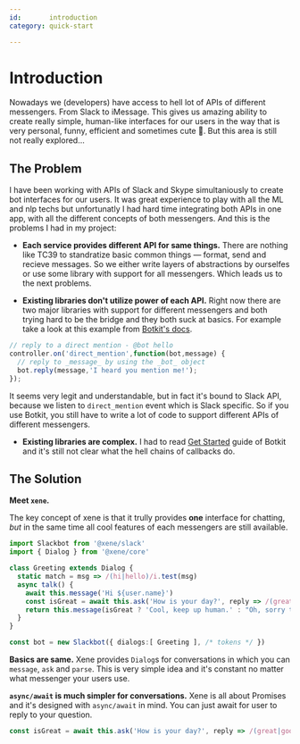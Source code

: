 ```yaml
---
id:       introduction
category: quick-start

---
```


# Introduction

Nowadays we (developers) have access to hell lot of APIs of different messengers. From Slack to iMessage. This gives us amazing ability to create really simple, human-like interfaces for our users in the way that is very personal, funny, efficient and sometimes cute 🤖. But this area is still not really explored...

## The Problem

I have been working with APIs of Slack and Skype simultaniously to create bot interfaces for our users. It was great experience to play with all the ML and nlp techs but unfortunatly I had hard time integrating both APIs in one app, with all the different concepts of both messengers. And this is the problems I had in my project:

- **Each service provides different API for same things.** There are nothing like TC39 to standratize basic common things — format, send and recieve messages. So we either write layers of abstractions by ourselfes or use some library with support for all messengers. Which leads us to the next problems.

- **Existing libraries don't utilize power of each API.** Right now there are two major libraries with support for different messengers and both trying hard to be the bridge and they both suck at basics. For example take a look at this example from [Botkit's docs](https://github.com/howdyai/botkit/blob/master/docs/readme.md#receiving-messages).

```ts
// reply to a direct mention - @bot hello
controller.on('direct_mention',function(bot,message) {
  // reply to _message_ by using the _bot_ object
  bot.reply(message,'I heard you mention me!');
});
```

It seems very legit and understandable, but in fact it's bound to Slack API, because we listen to `direct_mention` event which is Slack specific. So if you use Botkit, you still have to write a lot of code to support different APIs of different messengers.

- **Existing libraries are complex.** I had to read [Get Started](https://github.com/howdyai/botkit/blob/master/docs/readme.md) guide of Botkit and it's still not clear what the hell chains of callbacks do.

## The Solution

**Meet `xene`.**

The key concept of xene is that it trully provides **one** interface for chatting, _but_ in the same time all cool features of each messengers are still available.

```ts
import Slackbot from '@xene/slack'
import { Dialog } from '@xene/core'

class Greeting extends Dialog {
  static match = msg => /(hi|hello)/i.test(msg)
  async talk() {
    await this.message('Hi ${user.name}')
    const isGreat = await this.ask('How is your day?', reply => /(great|good)/i.test(reply))
    return this.message(isGreat ? 'Cool, keep up human.' : "Oh, sorry to hear.")
  }
}

const bot = new Slackbot({ dialogs:[ Greeting ], /* tokens */ })
```

**Basics are same.** Xene provides `Dialog`s for conversations in which you can `message`, `ask` and `parse`. This is very simple idea and it's constant no matter what messenger your users use.

**`async/await` is much simpler for conversations.** Xene is all about Promises and it's designed with `async/await` in mind. You can just await for user to reply to your question.

```ts
const isGreat = await this.ask('How is your day?', reply => /(great|good)/i.test(reply))
```
